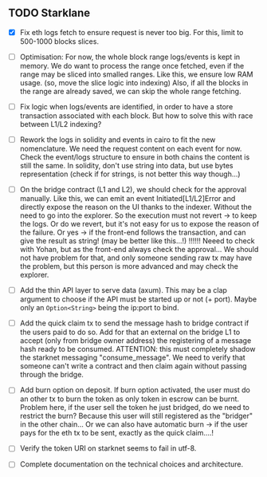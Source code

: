 ## TODO Starklane

- [x] Fix eth logs fetch to ensure request is never too big. For this,
limit to 500-1000 blocks slices.

- [ ] Optimisation: For now, the whole block range logs/events is kept in memory.
We do want to process the range once fetched, even if the range may be sliced into
smalled ranges. Like this, we ensure low RAM usage. (so, move the slice logic into indexing)
Also, if all the blocks in the range are already saved,
we can skip the whole range fetching.

- [ ] Fix logic when logs/events are identified, in order to have a store
transaction associated with each block. But how to solve this with race
between L1/L2 indexing?

- [ ] Rework the logs in solidity and events in cairo to fit the new nomenclature. We need
the request content on each event for now.
Check the event/logs structure to ensure in both chains the content is still the same.
In solidity, don't use string into data, but use bytes representation (check if for strings,
is not better this way though...)

- [ ] On the bridge contract (L1 and L2), we should check for the approval manually.
Like this, we can emit an event Initiated[L1/L2]Error and directly expose the reason
on the UI thanks to the indexer. Without the need to go into the explorer.
So the execution must not revert -> to keep the logs.
Or do we revert, but it's not easy for us to expose the reason of the failure.
Or yes -> if the front-end follows the transaction, and can give the result as string!
(may be better like this...!)
!!!!!!
Neeed to check with Yohan, but as the front-end always check the approval... We should
not have problem for that, and only someone sending raw tx may have the problem, but
this person is more advanced and may check the explorer.

- [ ] Add the thin API layer to serve data (axum). This may be a clap argument to choose
if the API must be started up or not (+ port). Maybe only an `Option<String>` being
the ip:port to bind.

- [ ] Add the quick claim tx to send the message hash to bridge contract if the users
paid to do so.
Add for that an external on the bridge L1 to accept (only from bridge owner address)
the registering of a message hash ready to be consumed.
ATTENTION: this must completely shadow the starknet messaging "consume_message".
We need to verify that someone can't write a contract and then claim again without
passing through the bridge.

- [ ] Add burn option on deposit. If burn option activated, the user
must do an other tx to burn the token as only token in escrow can be burnt.
Problem here, if the user sell the token he just bridged, do we need to restrict the
burn? Because this user will still registered as the "bridger" in the other chain...
Or we can also have automatic burn -> if the user pays for the eth tx to be sent,
exactly as the quick claim....!

- [ ] Verify the token URI on starknet seems to fail in utf-8.

- [ ] Complete documentation on the technical choices and architecture.
